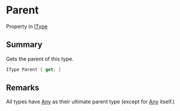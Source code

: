 # Parent

Property in [IType](./)

## Summary

Gets the parent of this type.

```csharp
IType Parent { get; }
```

## Remarks

All types have [Any](../yarn.builtintypes/yarn.builtintypes.any.md) as their ultimate parent type (except for [Any](../yarn.builtintypes/yarn.builtintypes.any.md) itself.)

